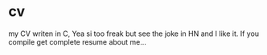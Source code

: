 # cv
my CV writen in C, Yea si too freak but see the joke in HN and I like it.
If you compile get complete resume about me...
